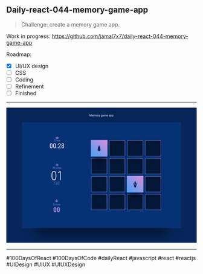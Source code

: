 ## Daily-react-044-memory-game-app

> Challenge: create a memory game app.

Work in progress: https://github.com/jamal7x7/daily-react-044-memory-game-app


Roadmap:

- [x] UI/UX design
- [ ] CSS
- [ ] Coding
- [ ] Refinement
- [ ] Finished

---

![Alt text](/src/images/daily-react-044-memory-game-app.png?raw=true "App UI")

---

#100DaysOfReact #100DaysOfCode #dailyReact #javascript #react #reactjs #UIDesign #UIUX #UIUXDesign
